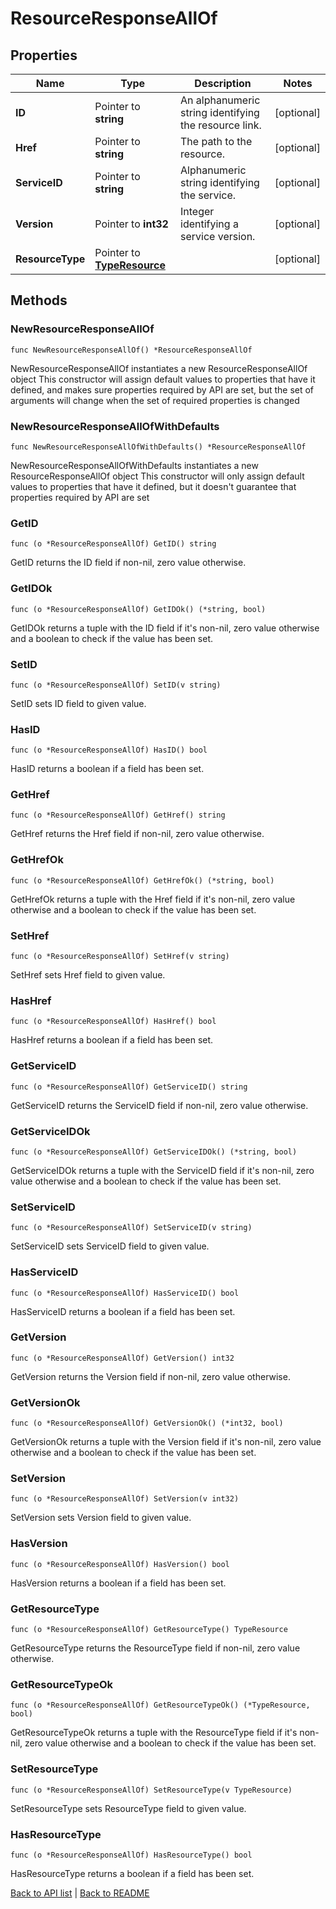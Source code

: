 # ResourceResponseAllOf

## Properties

Name | Type | Description | Notes
------------ | ------------- | ------------- | -------------
**ID** | Pointer to **string** | An alphanumeric string identifying the resource link. | [optional] 
**Href** | Pointer to **string** | The path to the resource. | [optional] 
**ServiceID** | Pointer to **string** | Alphanumeric string identifying the service. | [optional] 
**Version** | Pointer to **int32** | Integer identifying a service version. | [optional] 
**ResourceType** | Pointer to [**TypeResource**](TypeResource.md) |  | [optional] 

## Methods

### NewResourceResponseAllOf

`func NewResourceResponseAllOf() *ResourceResponseAllOf`

NewResourceResponseAllOf instantiates a new ResourceResponseAllOf object
This constructor will assign default values to properties that have it defined,
and makes sure properties required by API are set, but the set of arguments
will change when the set of required properties is changed

### NewResourceResponseAllOfWithDefaults

`func NewResourceResponseAllOfWithDefaults() *ResourceResponseAllOf`

NewResourceResponseAllOfWithDefaults instantiates a new ResourceResponseAllOf object
This constructor will only assign default values to properties that have it defined,
but it doesn't guarantee that properties required by API are set

### GetID

`func (o *ResourceResponseAllOf) GetID() string`

GetID returns the ID field if non-nil, zero value otherwise.

### GetIDOk

`func (o *ResourceResponseAllOf) GetIDOk() (*string, bool)`

GetIDOk returns a tuple with the ID field if it's non-nil, zero value otherwise
and a boolean to check if the value has been set.

### SetID

`func (o *ResourceResponseAllOf) SetID(v string)`

SetID sets ID field to given value.

### HasID

`func (o *ResourceResponseAllOf) HasID() bool`

HasID returns a boolean if a field has been set.

### GetHref

`func (o *ResourceResponseAllOf) GetHref() string`

GetHref returns the Href field if non-nil, zero value otherwise.

### GetHrefOk

`func (o *ResourceResponseAllOf) GetHrefOk() (*string, bool)`

GetHrefOk returns a tuple with the Href field if it's non-nil, zero value otherwise
and a boolean to check if the value has been set.

### SetHref

`func (o *ResourceResponseAllOf) SetHref(v string)`

SetHref sets Href field to given value.

### HasHref

`func (o *ResourceResponseAllOf) HasHref() bool`

HasHref returns a boolean if a field has been set.

### GetServiceID

`func (o *ResourceResponseAllOf) GetServiceID() string`

GetServiceID returns the ServiceID field if non-nil, zero value otherwise.

### GetServiceIDOk

`func (o *ResourceResponseAllOf) GetServiceIDOk() (*string, bool)`

GetServiceIDOk returns a tuple with the ServiceID field if it's non-nil, zero value otherwise
and a boolean to check if the value has been set.

### SetServiceID

`func (o *ResourceResponseAllOf) SetServiceID(v string)`

SetServiceID sets ServiceID field to given value.

### HasServiceID

`func (o *ResourceResponseAllOf) HasServiceID() bool`

HasServiceID returns a boolean if a field has been set.

### GetVersion

`func (o *ResourceResponseAllOf) GetVersion() int32`

GetVersion returns the Version field if non-nil, zero value otherwise.

### GetVersionOk

`func (o *ResourceResponseAllOf) GetVersionOk() (*int32, bool)`

GetVersionOk returns a tuple with the Version field if it's non-nil, zero value otherwise
and a boolean to check if the value has been set.

### SetVersion

`func (o *ResourceResponseAllOf) SetVersion(v int32)`

SetVersion sets Version field to given value.

### HasVersion

`func (o *ResourceResponseAllOf) HasVersion() bool`

HasVersion returns a boolean if a field has been set.

### GetResourceType

`func (o *ResourceResponseAllOf) GetResourceType() TypeResource`

GetResourceType returns the ResourceType field if non-nil, zero value otherwise.

### GetResourceTypeOk

`func (o *ResourceResponseAllOf) GetResourceTypeOk() (*TypeResource, bool)`

GetResourceTypeOk returns a tuple with the ResourceType field if it's non-nil, zero value otherwise
and a boolean to check if the value has been set.

### SetResourceType

`func (o *ResourceResponseAllOf) SetResourceType(v TypeResource)`

SetResourceType sets ResourceType field to given value.

### HasResourceType

`func (o *ResourceResponseAllOf) HasResourceType() bool`

HasResourceType returns a boolean if a field has been set.


[Back to API list](../README.md#documentation-for-api-endpoints) | [Back to README](../README.md)

